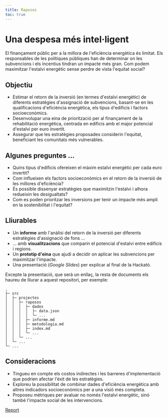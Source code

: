```yaml
---
title: Raposos
toc: true
---
```


<style>
  img {
    border-radius: 1rem;
    box-shadow: 0 0 1rem rgba(0,0,0,0.15);
    max-width: 42rem;
    margin:1rem;
  }
</style>

# Una despesa més intel·ligent

El finançament públic per a la millora de l'eficiència energètica és limitat. Els responsables de les polítiques públiques han de determinar on les subvencions i els incentius tindran un impacte més gran. Com podem maximitzar l'estalvi energètic sense perdre de vista l'equitat social?

## Objectiu

- Estimar el retorn de la inversió (en termes d'estalvi energètic) de diferents estratègies d'assignació de subvencions, basant-se en les qualificacions d'eficiència energètica, els tipus d'edificis i factors socioeconòmics.
- Desenvolupar una eina de priorització per al finançament de la rehabilitació energètica, centrada en edificis amb el major potencial d'estalvi per euro invertit.
- Assegurar que les estratègies proposades considerin l'equitat, beneficiant les comunitats més vulnerables.

## Algunes preguntes ...

- Quins tipus d'edificis ofereixen el màxim estalvi energètic per cada euro invertit?
- Com influeixen els factors socioeconòmics en el retorn de la inversió de les millores d'eficiència?
- És possible dissenyar estratègies que maximitzin l'estalvi i alhora redueixin les desigualtats?
- Com es poden prioritzar les inversions per tenir un impacte més ampli en la sostenibilitat i l'equitat?

## Lliurables

- Un **informe** amb l'anàlisi del retorn de la inversió per diferents estratègies d'assignació de fons ...
- ... amb **visualitzacions** que comparin el potencial d'estalvi entre edificis i regions.
- Un **prototip d'eina** que ajudi a decidir on aplicar les subvencions per maximitzar l'impacte.
- Una presentació (*Google Slides*) per explicar al final de la Hackató.

Excepte la presentació, que serà un enllaç, la resta de documents els haureu de lliurar a aquest repositori, per exemple:

```
.
├─ src
│  ├─ projectes
│  │  ├─ raposos
│  │  │  ├─ dades
│  │  │  │  ├─ data.json
│  │  │  │  └─ ...
│  │  │  ├─ informe.md
│  │  │  ├─ metodologia.md
│  │  │  ├─ index.md
│  │  │  └─ ...
│  │  └─ ...
│  └─ ...
└─ ...
```

## Consideracions

- Tingueu en compte els costos indirectes i les barreres d'implementació que podrien afectar l'èxit de les estratègies.
- Exploreu la possibilitat de combinar dades d'eficiència energètica amb altres indicadors socioeconòmics per a una visió més completa.
- Proposeu mètriques per avaluar no només l'estalvi energètic, sinó també l'impacte social de les intervencions.

[Report](./informe/)